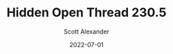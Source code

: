 ---
layout: podcast
title: "Hidden Open Thread 230.5"
author: Scott Alexander
description: https://astralcodexten.substack.com/p/hidden-open-thread-2305
date: 2022-07-01
length: 34380
duration: 8
guid: hidden-open-thread-2305
---
